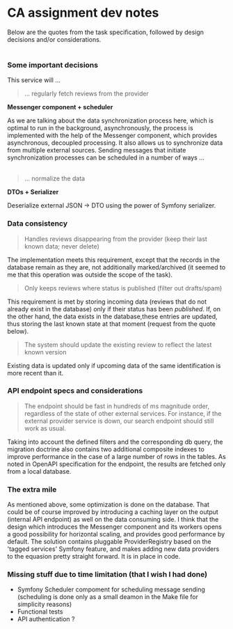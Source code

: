 # CA assignment dev notes

Below are the quotes from the task specification, followed by design decisions and/or considerations.<br/><br/>

### Some important decisions
This service will ...
> ... regularly fetch reviews from the provider

**Messenger component + scheduler**

As we are talking about the data synchronization process here, which is optimal to run in the background, asynchronously, the process is implemented with the help of the Messenger component, which provides asynchronous, decoupled processing.
It also allows us to synchronize data from multiple external sources.
Sending messages that initiate synchronization processes can be scheduled in a number of ways ... 
<br />
<br />

> ... normalize the data <br/>

**DTOs + Serializer**

Deserialize external JSON → DTO using the power of Symfony serializer.

### Data consistency
> Handles reviews disappearing from the provider (keep their last known data; never delete)

The implementation meets this requirement, except that the records in the database remain as they are, not additionally marked/archived (it seemed to me that this operation was outside the scope of the task).

> Only keeps reviews where status is published (filter out drafts/spam)

This requirement is met by storing incoming data (reviews that do not already exist in the database) only if their status has been *published*. If, on the other hand, the data exists in the database,these entries are updated, thus storing the last known state at that moment (request from the quote below).

> The system should update the existing review to reflect the latest known version

Existing data is updated only if upcoming data of the same identification is more recent than it.

### API endpoint specs and considerations
> The endpoint should be fast in hundreds of ms magnitude order, regardless of the state of other external services. For instance, if the external provider service is down, our search endpoint should still work as usual.

Taking into account the defined filters and the corresponding db query, the migration doctrine also contains two additional composite indexes to improve performance in the case of a large number of rows in the tables.
As noted in OpenAPI specification for the endpoint, the results are fetched only from a local database.

### The extra mile
As mentioned above, some optimization is done on the database. That could be of course improved by introducing a caching layer on the output (internal API endpoint) as well on the data consuming side. 
I think that the design which introduces the Messenger component and its workers opens a good possibility for horizontal scaling, and provides good performance by default. 
The solution contains pluggable ProviderRegistry based on the 'tagged services' Symfony feature, and makes adding new data providers to the equasion pretty straight forward. It is in place in code.

### Missing stuff due to time limitation (that I wish I had done)
- Symfony Scheduler compoment for scheduling message sending (scheduling is done only as a small deamon in the Make file for simplicity reasons)
- Functional tests
- API authentication ?
